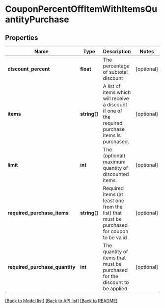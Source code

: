 # CouponPercentOffItemWithItemsQuantityPurchase

## Properties
Name | Type | Description | Notes
------------ | ------------- | ------------- | -------------
**discount_percent** | **float** | The percentage of subtotal discount | [optional] 
**items** | **string[]** | A list of items which will receive a discount if one of the required purchase items is purchased. | [optional] 
**limit** | **int** | The (optional) maximum quantity of discounted items. | [optional] 
**required_purchase_items** | **string[]** | Required items (at least one from the list) that must be purchased for coupon to be valid | [optional] 
**required_purchase_quantity** | **int** | The quantity of items that must be purchased for the discount to be applied. | [optional] 

[[Back to Model list]](../README.md#documentation-for-models) [[Back to API list]](../README.md#documentation-for-api-endpoints) [[Back to README]](../README.md)



